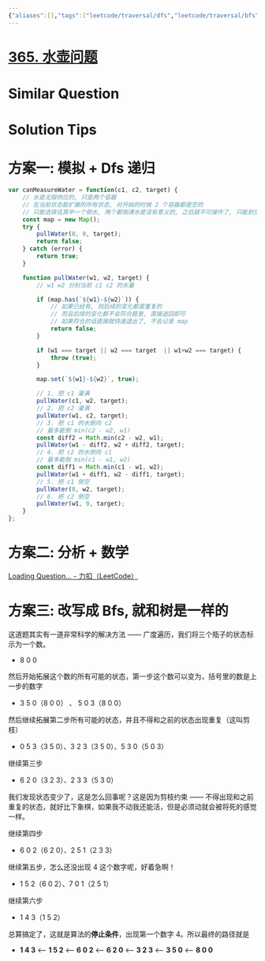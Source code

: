 ```yaml
---
{"aliases":[],"tags":["leetcode/traversal/dfs","leetcode/traversal/bfs","leetcode/math"],"review-dates":[],"dg-publish":true,"difficulty":"medium","date-created":"2023-08-05-Sat, 10:38:11 am","date-modified":"2023-08-05-Sat, 10:47:39 am","permalink":"/programming/basic/leetcode/365. 水壶问题/","dgPassFrontmatter":true}
---
```



# [365. 水壶问题](https://leetcode.cn/problems/water-and-jug-problem/)

# Similar Question

# Solution Tips

# 方案一: 模拟 + Dfs 递归

```js
var canMeasureWater = function(c1, c2, target) {
    // 水是无限供应的, 只是两个容器
    // 在当前状态能扩展的所有状态, 对开始的时候 2 个容器都是空的
    // 只能选择往其中一个倒水, 两个都倒满水是没有意义的, 之后就不可操作了, 只能到空
    const map = new Map();
    try {
        pullWater(0, 0, target);
        return false;
    } catch (error) {
        return true;
    }

    function pullWater(w1, w2, target) {
        // w1 w2 分别当前 c1 c2 的水量

        if (map.has(`${w1}-${w2}`)) {
            // 如果已经有, 则后续的变化都是重复的
            // 而且后续的变化都不会符合题意, 直接返回即可
            // 如果符合的话直接就快速退出了, 不会记录 map
            return false;
        }

        if (w1 === target || w2 === target  || w1+w2 === target) {
            throw (true);
        }

        map.set(`${w1}-${w2}`, true);

        // 1. 把 c1 灌满
        pullWater(c1, w2, target);
        // 2. 把 c2 灌满
        pullWater(w1, c2, target);
        // 3. 把 c1 的水倒向 c2
        // 最多能倒 min(c2 - w2, w1)
        const diff2 = Math.min(c2 - w2, w1);
        pullWater(w1 - diff2, w2 + diff2, target);
        // 4. 把 c2 的水倒向 c1
        // 最多能倒 min(c1 - w1, w2)
        const diff1 = Math.min(c1 - w1, w2);
        pullWater(w1 + diff1, w2 - diff1, target);
        // 5. 把 c1 倒空
        pullWater(0, w2, target);
        // 6. 把 c2 倒空
        pullWater(w1, 0, target);
    }
};
```

# 方案二: 分析 + 数学

[Loading Question... - 力扣（LeetCode）](https://leetcode.cn/problems/water-and-jug-problem/solutions/161010/shui-hu-wen-ti-by-leetcode-solution/)

# 方案三: 改写成 Bfs, 就和树是一样的

这道题其实有一道非常科学的解决方法 —— 广度遍历，我们将三个瓶子的状态标示为一个数。

+ 8 0 0

然后开始拓展这个数的所有可能的状态，第一步这个数可以变为，括号里的数是上一步的数字

+ 3 5 0（8 0 0） 、 5 0 3（8 0 0）

然后继续拓展第二步所有可能的状态，并且不得和之前的状态出现重复（这叫剪枝）

+ 0 5 3（3 5 0）、3 2 3（3 5 0）、5 3 0（5 0 3）

继续第三步

+ 6 2 0（3 2 3）、2 3 3（5 3 0）

我们发现状态变少了，这是怎么回事呢？这是因为剪枝约束 —— 不得出现和之前重复的状态，就好比下象棋，如果我不动我还能活，但是必须动就会被将死的感觉一样。

继续第四步

+ 6 0 2（6 2 0）、2 5 1（2 3 3）

继续第五步，怎么还没出现 4 这个数字呢，好着急啊！

+ 1 5 2（6 0 2）、7 0 1（2 5 1）

继续第六步

+ 1 4 3（1 5 2）

总算搞定了，这就是算法的**停止条件**，出现第一个数字 4。所以最终的路径就是

+ **1 4 3** <-- **1 5 2** <-- **6 0 2** <-- **6 2 0** <-- **3 2 3** <-- **3 5 0** <-- **8 0 0**

